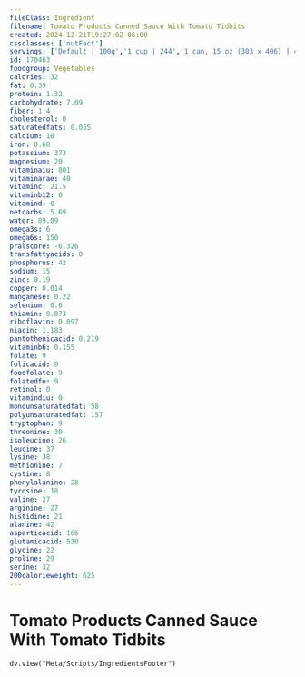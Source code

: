 ```yaml
---
fileClass: Ingredient
filename: Tomato Products Canned Sauce With Tomato Tidbits
created: 2024-12-21T19:27:02-06:00
cssclasses: ['nutFact']
servings: ['Default | 100g','1 cup | 244','1 can, 15 oz (303 x 406) | 425']
id: 170463
foodgroup: Vegetables
calories: 32
fat: 0.39
protein: 1.32
carbohydrate: 7.09
fiber: 1.4
cholesterol: 0
saturatedfats: 0.055
calcium: 10
iron: 0.68
potassium: 373
magnesium: 20
vitaminaiu: 801
vitaminarae: 40
vitaminc: 21.5
vitaminb12: 0
vitamind: 0
netcarbs: 5.69
water: 89.09
omega3s: 6
omega6s: 150
pralscore: -6.326
transfattyacids: 0
phosphorus: 42
sodium: 15
zinc: 0.19
copper: 0.014
manganese: 0.22
selenium: 0.6
thiamin: 0.073
riboflavin: 0.097
niacin: 1.183
pantothenicacid: 0.219
vitaminb6: 0.155
folate: 9
folicacid: 0
foodfolate: 9
folatedfe: 9
retinol: 0
vitamindiu: 0
monounsaturatedfat: 58
polyunsaturatedfat: 157
tryptophan: 9
threonine: 30
isoleucine: 26
leucine: 37
lysine: 38
methionine: 7
cystine: 8
phenylalanine: 28
tyrosine: 18
valine: 27
arginine: 27
histidine: 21
alanine: 42
asparticacid: 166
glutamicacid: 530
glycine: 22
proline: 29
serine: 32
200calorieweight: 625
---
```


# Tomato Products Canned Sauce With Tomato Tidbits

```dataviewjs
dv.view("Meta/Scripts/IngredientsFooter")
```